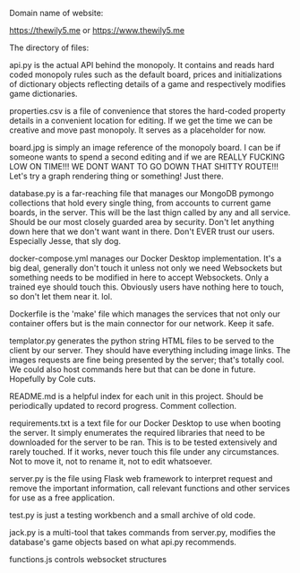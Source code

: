 Domain name of website:

https://thewily5.me or https://www.thewily5.me

The directory of files: 

api.py is the actual API behind the monopoly. It contains and reads hard coded monopoly rules such as the default board, prices and initializations of dictionary objects reflecting details of a game and respectively modifies game dictionaries.

properties.csv is a file of convenience that stores the hard-coded property details in a convenient location for editing. If we get the time we can be creative and move past monopoly. It serves as a placeholder for now.

board.jpg is simply an image reference of the monopoly board. I can be if someone wants to spend a second editing and if we are REALLY FUCKING LOW ON TIME!!! WE DONT WANT TO GO DOWN THAT SHITTY ROUTE!!! Let's try a graph rendering thing or something! Just there.

database.py is a far-reaching file that manages our MongoDB pymongo collections that hold every single thing, from accounts to current game boards, in the server. This will be the last thign called by any and all service. Should be our most closely guarded area by security. Don't let anything down here that we don't want want in there.
Don't EVER trust our users. Especially Jesse, that sly dog.

docker-compose.yml manages our Docker Desktop implementation. It's a big deal, generally don't touch it unless not only we need Websockets but something needs to be modified in here to accept Websockets. Only a trained eye should touch this. Obviously users have nothing here to touch, so don't let them near it. lol.

Dockerfile is the 'make' file which manages the services that not only our container offers but is the main connector for our network. Keep it safe.

templator.py generates the python string HTML files to be served to the client by our server. They should have everything including image links. The images requests are fine being presented by the server; that's totally cool. We could also host commands here but that can be done in future. Hopefully by Cole cuts.

README.md is a helpful index for each unit in this project. Should be periodically updated to record progress. Comment collection.

requirements.txt is a text file for our Docker Desktop to use when booting the server. It simply enumerates the required libraries that need to be downloaded for the server to be ran. This is to be tested extensively and rarely touched. If it works, never touch this file under any circumstances. Not to move it, not to rename it, not to edit whatsoever.

server.py is the file using Flask web framework to interpret request and remove the important information, call relevant functions and other services for use as a free application.

test.py is just a testing workbench and a small archive of old code.

jack.py is a multi-tool that takes commands from server.py, modifies the database's game objects based on what api.py recommends.

functions.js controls websocket structures
